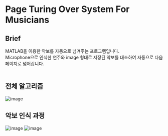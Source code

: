 # Page Turing Over System For Musicians
## Brief
MATLAB을 이용한 악보를 자동으로 넘겨주는 프로그램입니다.<br>
Microphone으로 인식한 연주와 image 형태로 저장된 악보를 대조하여 자동으로 다음 페이지로 넘어갑니다.<br>
<br>
## 전체 알고리즘
![image](https://github.com/ksm19416/autoPageTurning_MATLAB/assets/58544529/6aac5672-1e91-4ce3-9816-6ec570c1c0f2)
## 악보 인식 과정
![image](https://github.com/ksm19416/autoPageTurning_MATLAB/assets/58544529/198ff501-bd35-46d0-9d6f-9ecf20e9f5d0)
![image](https://github.com/ksm19416/autoPageTurning_MATLAB/assets/58544529/8320e73e-3529-40e7-a586-f7ff9febb6e0)
